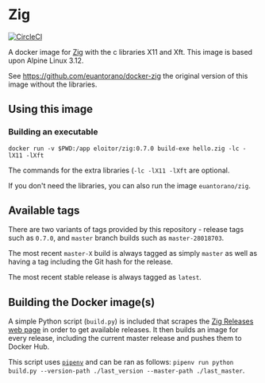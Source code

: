 # Zig

[![CircleCI](https://circleci.com/gh/eloitor/docker-zig.svg?style=svg)](https://circleci.com/gh/eloitor/docker-zig)

A docker image for [Zig](https://ziglang.org) with the c libraries X11 and Xft.
This image is based upon Alpine Linux 3.12.

See https://github.com/euantorano/docker-zig the original version of this image without the libraries.

## Using this image

### Building an executable

```
docker run -v $PWD:/app eloitor/zig:0.7.0 build-exe hello.zig -lc -lX11 -lXft
```

The commands for the extra libraries (`-lc -lX11 -lXft` are optional.

If you don't need the libraries, you can also run  the image `euantorano/zig`.
## Available tags

There are two variants of tags provided by this repository - release tags such as `0.7.0`, and `master` branch builds such as `master-28018703`.

The most recent `master-X` build is always tagged as simply `master` as well as having a tag including the Git hash for the release.

The most recent stable release is always tagged as `latest`.

## Building the Docker image(s)

A simple Python script (`build.py`) is included that scrapes the [Zig Releases web page](https://ziglang.org/download/) in order to get available releases. It then builds an image for every release, including the current master release and pushes them to Docker Hub.

This script uses [`pipenv`](https://pipenv.readthedocs.io/en/latest/) and can be ran as follows: `pipenv run python build.py --version-path ./last_version --master-path ./last_master`.
